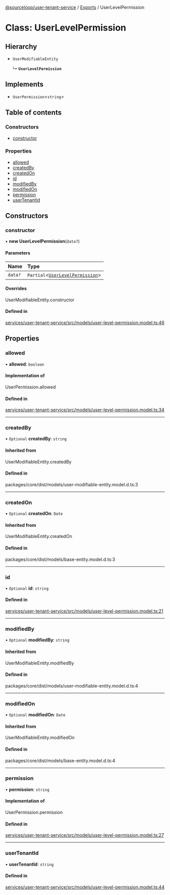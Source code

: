 [@sourceloop/user-tenant-service](../README.md) / [Exports](../modules.md) / UserLevelPermission

# Class: UserLevelPermission

## Hierarchy

- `UserModifiableEntity`

  ↳ **`UserLevelPermission`**

## Implements

- `UserPermission`<`string`\>

## Table of contents

### Constructors

- [constructor](UserLevelPermission.md#constructor)

### Properties

- [allowed](UserLevelPermission.md#allowed)
- [createdBy](UserLevelPermission.md#createdby)
- [createdOn](UserLevelPermission.md#createdon)
- [id](UserLevelPermission.md#id)
- [modifiedBy](UserLevelPermission.md#modifiedby)
- [modifiedOn](UserLevelPermission.md#modifiedon)
- [permission](UserLevelPermission.md#permission)
- [userTenantId](UserLevelPermission.md#usertenantid)

## Constructors

### constructor

• **new UserLevelPermission**(`data?`)

#### Parameters

| Name | Type |
| :------ | :------ |
| `data?` | `Partial`<[`UserLevelPermission`](UserLevelPermission.md)\> |

#### Overrides

UserModifiableEntity.constructor

#### Defined in

[services/user-tenant-service/src/models/user-level-permission.model.ts:46](https://github.com/sourcefuse/loopback4-microservice-catalog/blob/a84fe677/services/user-tenant-service/src/models/user-level-permission.model.ts#L46)

## Properties

### allowed

• **allowed**: `boolean`

#### Implementation of

UserPermission.allowed

#### Defined in

[services/user-tenant-service/src/models/user-level-permission.model.ts:34](https://github.com/sourcefuse/loopback4-microservice-catalog/blob/a84fe677/services/user-tenant-service/src/models/user-level-permission.model.ts#L34)

___

### createdBy

• `Optional` **createdBy**: `string`

#### Inherited from

UserModifiableEntity.createdBy

#### Defined in

packages/core/dist/models/user-modifiable-entity.model.d.ts:3

___

### createdOn

• `Optional` **createdOn**: `Date`

#### Inherited from

UserModifiableEntity.createdOn

#### Defined in

packages/core/dist/models/base-entity.model.d.ts:3

___

### id

• `Optional` **id**: `string`

#### Defined in

[services/user-tenant-service/src/models/user-level-permission.model.ts:21](https://github.com/sourcefuse/loopback4-microservice-catalog/blob/a84fe677/services/user-tenant-service/src/models/user-level-permission.model.ts#L21)

___

### modifiedBy

• `Optional` **modifiedBy**: `string`

#### Inherited from

UserModifiableEntity.modifiedBy

#### Defined in

packages/core/dist/models/user-modifiable-entity.model.d.ts:4

___

### modifiedOn

• `Optional` **modifiedOn**: `Date`

#### Inherited from

UserModifiableEntity.modifiedOn

#### Defined in

packages/core/dist/models/base-entity.model.d.ts:4

___

### permission

• **permission**: `string`

#### Implementation of

UserPermission.permission

#### Defined in

[services/user-tenant-service/src/models/user-level-permission.model.ts:27](https://github.com/sourcefuse/loopback4-microservice-catalog/blob/a84fe677/services/user-tenant-service/src/models/user-level-permission.model.ts#L27)

___

### userTenantId

• **userTenantId**: `string`

#### Defined in

[services/user-tenant-service/src/models/user-level-permission.model.ts:44](https://github.com/sourcefuse/loopback4-microservice-catalog/blob/a84fe677/services/user-tenant-service/src/models/user-level-permission.model.ts#L44)
